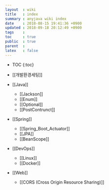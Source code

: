 ```yaml
---
layout  : wiki
title   : index
summary : anyjava wiki index 
date    : 2018-08-15 19:41:36 +0900
updated : 2018-09-18 20:12:49 +0900
tags    :
toc     : true
public  : true
parent  :
latex   : false
---
```

* TOC
{:toc}

* [[개발환경세팅]]
* [[Java]]
	* [[Jackson]] 
	* [[Enum]]
	* [[Optional]]
	* [[PostContrunct]]
* [[Spring]]
	* [[Spring_Boot_Actuator]]
	* [[JPA]] 
	* [[BeanScope]]
* [[DevOps]]
	* [[Linux]]
	* [[Docker]]
* [[Web]]
	* [[CORS (Cross Origin Resource Sharing)]]
